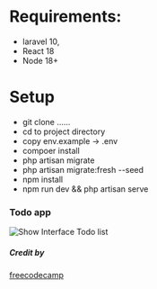 # Requirements:
- laravel 10,
-  React 18
-  Node 18+

# Setup
- git clone ......
- cd to project directory
- copy env.example -> .env 
- compoer install
- php artisan migrate
- php artisan migrate:fresh --seed
- npm install
- npm run dev && php artisan serve
### Todo app 
![Show Interface Todo list](https://github.com/SophaHum/todo-app/assets/65023605/2f730ebc-c6c1-4b9e-b401-c265162dc964)

##### Credit by 
[freecodecamp](https://www.freecodecamp.org/news/use-react-with-laravel/)
